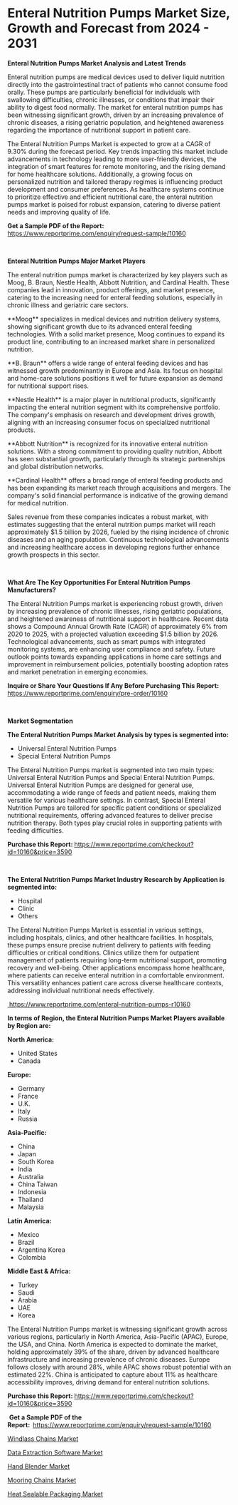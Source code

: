 <p><h1>Enteral Nutrition Pumps Market Size, Growth and Forecast from 2024 - 2031</h1></p><p><strong>Enteral Nutrition Pumps Market Analysis and Latest Trends</strong></p>
<p><p>Enteral nutrition pumps are medical devices used to deliver liquid nutrition directly into the gastrointestinal tract of patients who cannot consume food orally. These pumps are particularly beneficial for individuals with swallowing difficulties, chronic illnesses, or conditions that impair their ability to digest food normally. The market for enteral nutrition pumps has been witnessing significant growth, driven by an increasing prevalence of chronic diseases, a rising geriatric population, and heightened awareness regarding the importance of nutritional support in patient care.</p><p>The Enteral Nutrition Pumps Market is expected to grow at a CAGR of 9.30% during the forecast period. Key trends impacting this market include advancements in technology leading to more user-friendly devices, the integration of smart features for remote monitoring, and the rising demand for home healthcare solutions. Additionally, a growing focus on personalized nutrition and tailored therapy regimes is influencing product development and consumer preferences. As healthcare systems continue to prioritize effective and efficient nutritional care, the enteral nutrition pumps market is poised for robust expansion, catering to diverse patient needs and improving quality of life.</p></p>
<p><strong>Get a Sample PDF of the Report:&nbsp;</strong> <a href="https://www.reportprime.com/enquiry/request-sample/10160">https://www.reportprime.com/enquiry/request-sample/10160</a></p>
<p>&nbsp;</p>
<p><strong>Enteral Nutrition Pumps Major Market Players</strong></p>
<p><p>The enteral nutrition pumps market is characterized by key players such as Moog, B. Braun, Nestle Health, Abbott Nutrition, and Cardinal Health. These companies lead in innovation, product offerings, and market presence, catering to the increasing need for enteral feeding solutions, especially in chronic illness and geriatric care sectors.</p><p>**Moog** specializes in medical devices and nutrition delivery systems, showing significant growth due to its advanced enteral feeding technologies. With a solid market presence, Moog continues to expand its product line, contributing to an increased market share in personalized nutrition.</p><p>**B. Braun** offers a wide range of enteral feeding devices and has witnessed growth predominantly in Europe and Asia. Its focus on hospital and home-care solutions positions it well for future expansion as demand for nutritional support rises.</p><p>**Nestle Health** is a major player in nutritional products, significantly impacting the enteral nutrition segment with its comprehensive portfolio. The company's emphasis on research and development drives growth, aligning with an increasing consumer focus on specialized nutritional products.</p><p>**Abbott Nutrition** is recognized for its innovative enteral nutrition solutions. With a strong commitment to providing quality nutrition, Abbott has seen substantial growth, particularly through its strategic partnerships and global distribution networks.</p><p>**Cardinal Health** offers a broad range of enteral feeding products and has been expanding its market reach through acquisitions and mergers. The company's solid financial performance is indicative of the growing demand for medical nutrition.</p><p>Sales revenue from these companies indicates a robust market, with estimates suggesting that the enteral nutrition pumps market will reach approximately $1.5 billion by 2026, fueled by the rising incidence of chronic diseases and an aging population. Continuous technological advancements and increasing healthcare access in developing regions further enhance growth prospects in this sector.</p></p>
<p>&nbsp;</p>
<p><strong>What Are The Key Opportunities For Enteral Nutrition Pumps Manufacturers?</strong></p>
<p><p>The Enteral Nutrition Pumps market is experiencing robust growth, driven by increasing prevalence of chronic illnesses, rising geriatric populations, and heightened awareness of nutritional support in healthcare. Recent data shows a Compound Annual Growth Rate (CAGR) of approximately 6% from 2020 to 2025, with a projected valuation exceeding $1.5 billion by 2026. Technological advancements, such as smart pumps with integrated monitoring systems, are enhancing user compliance and safety. Future outlook points towards expanding applications in home care settings and improvement in reimbursement policies, potentially boosting adoption rates and market penetration in emerging economies.</p></p>
<p><strong>Inquire or Share Your Questions If Any Before Purchasing This Report:</strong> <a href="https://www.reportprime.com/enquiry/pre-order/10160">https://www.reportprime.com/enquiry/pre-order/10160</a></p>
<p>&nbsp;</p>
<p><strong>Market Segmentation</strong></p>
<p><strong>The Enteral Nutrition Pumps Market Analysis by types is segmented into:</strong></p>
<p><ul><li>Universal Enteral Nutrition Pumps</li><li>Special Enteral Nutrition Pumps</li></ul></p>
<p><p>The Enteral Nutrition Pumps market is segmented into two main types: Universal Enteral Nutrition Pumps and Special Enteral Nutrition Pumps. Universal Enteral Nutrition Pumps are designed for general use, accommodating a wide range of feeds and patient needs, making them versatile for various healthcare settings. In contrast, Special Enteral Nutrition Pumps are tailored for specific patient conditions or specialized nutritional requirements, offering advanced features to deliver precise nutrition therapy. Both types play crucial roles in supporting patients with feeding difficulties.</p></p>
<p><strong>Purchase this Report:&nbsp;</strong><a href="https://www.reportprime.com/checkout?id=10160&price=3590">https://www.reportprime.com/checkout?id=10160&price=3590</a></p>
<p>&nbsp;</p>
<p><strong>The Enteral Nutrition Pumps Market Industry Research by Application is segmented into:</strong></p>
<p><ul><li>Hospital</li><li>Clinic</li><li>Others</li></ul></p>
<p><p>The Enteral Nutrition Pumps Market is essential in various settings, including hospitals, clinics, and other healthcare facilities. In hospitals, these pumps ensure precise nutrient delivery to patients with feeding difficulties or critical conditions. Clinics utilize them for outpatient management of patients requiring long-term nutritional support, promoting recovery and well-being. Other applications encompass home healthcare, where patients can receive enteral nutrition in a comfortable environment. This versatility enhances patient care across diverse healthcare contexts, addressing individual nutritional needs effectively.</p></p>
<p><a href="https://www.reportprime.com/enteral-nutrition-pumps-r10160">&nbsp;https://www.reportprime.com/enteral-nutrition-pumps-r10160</a></p>
<p><strong>In terms of Region, the Enteral Nutrition Pumps Market Players available by Region are:</strong></p>
<p>
    <p> <strong> North America: </strong>
        <ul>
            <li>United States</li>
            <li>Canada</li>
        </ul>
        </p> 
    <p> <strong> Europe: </strong>
        <ul>
            <li>Germany</li>
            <li>France</li>
            <li>U.K.</li>
            <li>Italy</li>
            <li>Russia</li>
        </ul>
        </p> 
    <p> <strong> Asia-Pacific: </strong>
        <ul>
            <li>China</li>
            <li>Japan</li>
            <li>South Korea</li>
            <li>India</li>
            <li>Australia</li>
            <li>China Taiwan</li>
            <li>Indonesia</li>
            <li>Thailand</li>
            <li>Malaysia</li>
        </ul>
        </p> 
    <p> <strong> Latin America: </strong>
        <ul>
            <li>Mexico</li>
            <li>Brazil</li>
            <li>Argentina Korea</li>
            <li>Colombia</li>
        </ul>
        </p> 
    <p> <strong> Middle East & Africa: </strong>
        <ul>
            <li>Turkey</li>
            <li>Saudi</li>
            <li>Arabia</li>
            <li>UAE</li>
            <li>Korea</li>
        </ul>
    </p>
    </p>
<p><p>The Enteral Nutrition Pumps market is witnessing significant growth across various regions, particularly in North America, Asia-Pacific (APAC), Europe, the USA, and China. North America is expected to dominate the market, holding approximately 39% of the share, driven by advanced healthcare infrastructure and increasing prevalence of chronic diseases. Europe follows closely with around 28%, while APAC shows robust potential with an estimated 22%. China is anticipated to capture about 11% as healthcare accessibility improves, driving demand for enteral nutrition solutions.</p></p>
<p><strong>Purchase this Report: </strong><a href="https://www.reportprime.com/checkout?id=10160&price=3590">https://www.reportprime.com/checkout?id=10160&price=3590</a></p>
<p>&nbsp;<strong>Get a Sample PDF of the Report:&nbsp;&nbsp;</strong><a href="https://www.reportprime.com/enquiry/request-sample/10160">https://www.reportprime.com/enquiry/request-sample/10160</a></p>
<p><strong></strong></p>
<p><p><a href="https://medium.com/@matianey76856/windlass-chains-market-size-share-analysis-growth-trends-forecasts-2024-2031-0724d9bc6bb1?postPublishedType=initial">Windlass Chains Market</a></p><p><a href="https://www.linkedin.com/pulse/strategic-market-insights-navigating-global-data-extraction-tcw5f?trackingId=QVNgi%2FjGRsu37Kk0uJ37%2Bg%3D%3D">Data Extraction Software Market</a></p><p><a href="https://www.linkedin.com/pulse/what-innovations-market-trends-shaping-hand-blender-counsel-market-zt4tf?trackingId=PzkwSQZCQKiLyTtnqJL9vg%3D%3D">Hand Blender Market</a></p><p><a href="https://medium.com/@matianey76856/the-global-mooring-chains-market-is-projected-to-experience-an-annual-growth-rate-of-10-5-3bc8aa7cb8b2">Mooring Chains Market</a></p><p><a href="https://issuu.com/reportprime-2/docs/heat-sealable-packaging-market-size_0c8a131745e386">Heat Sealable Packaging Market</a></p></p>